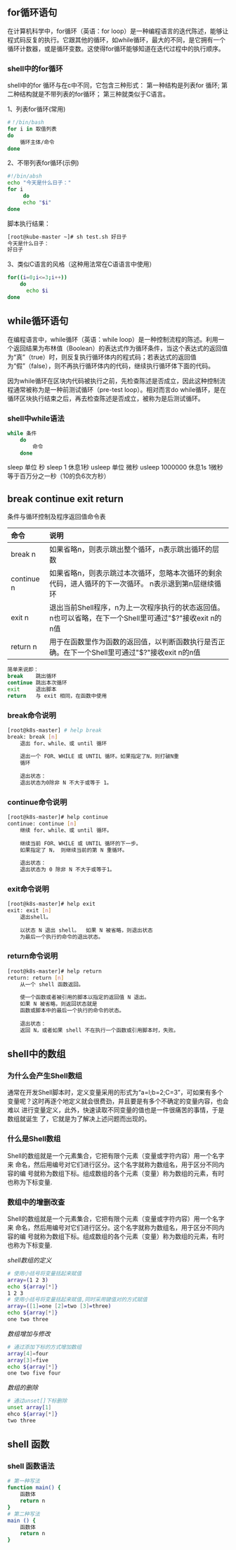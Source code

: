 ## for循环语句
在计算机科学中，for循环（英语：for loop）是一种编程语言的迭代陈述，能够让程式码反复的执行。它跟其他的循环，如while循环，最大的不同，是它拥有一个循环计数器，或是循环变数。这使得for循环能够知道在迭代过程中的执行顺序。

### shell中的for循环
shell中的for 循环与在c中不同，它包含三种形式：
第一种结构是列表for 循环;
第二种结构就是不带列表的for循环；
第三种就类似于C语言。

1、列表for循环(常用)
```bash
#！/bin/bash
for i in 取值列表
do
    循环主体/命令
done
```
2、不带列表for循环(示例)
```bash
#!/bin/absh
echo "今天是什么日子："  
for i 
     do   
     echo "$i" 
done 
```
脚本执行结果：
```bash
[root@kube-master ~]# sh test.sh 好日子
今天是什么日子：
好日子
```
3、类似C语言的风格（这种用法常在C语语言中使用）
```bash
for((i=0;i<=3;i++))
    do
      echo $i
done 
```
## while循环语句
在编程语言中，while循环（英语：while loop）是一种控制流程的陈述。利用一个返回结果为布林值（Boolean）的表达式作为循环条件，当这个表达式的返回值为“真”（true）时，则反复执行循环体内的程式码；若表达式的返回值为“假”（false），则不再执行循环体内的代码，继续执行循环体下面的代码。

因为while循环在区块内代码被执行之前，先检查陈述是否成立，因此这种控制流程通常被称为是一种前测试循环（pre-test loop）。相对而言do while循环，是在循环区块执行结束之后，再去检查陈述是否成立，被称为是后测试循环。

### shell中while语法
```bash
while 条件
    do
        命令
    done
```
sleep 单位 秒  sleep 1 休息1秒
usleep 单位 微秒 usleep 1000000 休息1s
1微秒等于百万分之一秒（10的负6次方秒）

## break continue exit return
条件与循环控制及程序返回值命令表

| 命令 | 说明　|
| :------ | :------ |
| break n | 如果省略n，则表示跳出整个循环，n表示跳出循环的层数 |
| continue n | 如果省略n，则表示跳过本次循环，忽略本次循环的剩余代码，进人循环的下一次循环。 n表示退到第n层继续循环 |
| exit n | 退出当前Shell程序，n为上一次程序执行的状态返回值。n也可以省略，在下一个Shell里可通过"$?"接收exit n的n值 |
| return n | 用于在函数里作为函数的返回值，以判断函数执行是否正确。在下一个Shell里可通过"$?"接收exit n的n值 |

```bash
简单来说即：
break    跳出循环
continue 跳出本次循环
exit     退出脚本
return   与 exit 相同，在函数中使用
```
### break命令说明
```bash
[root@k8s-master] # help break 
break: break [n]
    退出 for、while、或 until 循环
    
    退出一个 FOR、WHILE 或 UNTIL 循环。如果指定了N，则打破N重
    循环
    
    退出状态：
    退出状态为0除非 N 不大于或等于 1。
```

### continue命令说明
```bash
[root@k8s-master]# help continue 
continue: continue [n]
    继续 for、while、或 until 循环。
    
    继续当前 FOR、WHILE 或 UNTIL 循环的下一步。
    如果指定了 N， 则继续当前的第 N 重循环。
    
    退出状态：
    退出状态为 0 除非 N 不大于或等于1。
```
### exit命令说明
```bash
[root@k8s-master]# help exit
exit: exit [n]
    退出shell。
    
    以状态 N 退出 shell。  如果 N 被省略，则退出状态
    为最后一个执行的命令的退出状态。
```
### return命令说明
```bash
[root@k8s-master]# help return 
return: return [n]
    从一个 shell 函数返回。
    
    使一个函数或者被引用的脚本以指定的返回值 N 退出。
    如果 N 被省略，则返回状态就是
    函数或脚本中的最后一个执行的命令的状态。
    
    退出状态：
    返回 N，或者如果 shell 不在执行一个函数或引用脚本时，失败。
```
## shell中的数组
### 为什么会产生Shell数组

通常在开发Shell脚本时，定义变量采用的形式为“a=l;b=2;C=3”，可如果有多个 变量呢？这时再逐个地定义就会很费劲，并且要是有多个不确定的变量内容，也会难以 进行变量定义，此外，快速读取不同变量的值也是一件很痛苦的事情，于是数组就诞生 了，它就是为了解决上述问题而出现的。

### 什么是Shell数组
Shell的数组就是一个元素集合，它把有限个元素（变量或字符内容）用一个名字来 命名，然后用编号对它们进行区分。这个名字就称为数组名，用于区分不同内容的编 号就称为数组下标。组成数组的各个元素（变量）称为数组的元素，有时也称为下标变量.

### 数组中的增删改查
Shell的数组就是一个元素集合，它把有限个元素（变量或字符内容）用一个名字来 命名，然后用编号对它们进行区分。这个名字就称为数组名，用于区分不同内容的编 号就称为数组下标。组成数组的各个元素（变量）称为数组的元素，有时也称为下标变量.

*shell数组的定义*
```bash
# 使用小括号将变量括起来赋值
array=(1 2 3)
echo ${array[*]}
1 2 3
# 使用小括号将变量括起来赋值,同时采用键值对的方式赋值
array=([1]=one [2]=two [3]=three)
echo ${array[*]}
one two three
```
*数组增加与修改*
```bash
# 通过添加下标的方式增加数组
array[4]=four
array[3]=five
echo ${array[*]}
one two five four
```

*数组的删除*
```bash
# 通过unset[]下标删除
unset array[1]
ehco ${array[*]}
two three
```
## shell 函数
### shell 函数语法
```bash
# 第一种写法
function main() {
    函数体
    return n
}
# 第二种写法
main () {
    函数体
    return n
}
```
